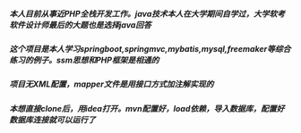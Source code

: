 #####   本人目前从事近PHP全栈开发工作。java技术本人在大学期间自学过，大学软考软件设计师最后的大题也是选择java回答
#####  这个项目是本人学习springboot,springmvc,mybatis,mysql,freemaker等综合练习的例子。ssm思想和PHP框架是相通的
#####  项目无XML配置，mapper文件是用接口方式加注解实现的
#####  本想直接clone后，用idea打开。mvn配置好，load依赖，导入数据库，配置好数据库连接就可以运行了